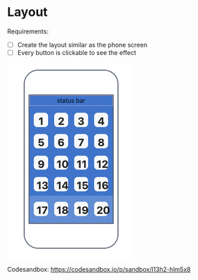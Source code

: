 # Layout

Requirements:

- [ ] Create the layout similar as the phone screen
- [ ] Every button is clickable to see the effect

![layout](./layout.png)

Codesandbox: https://codesandbox.io/p/sandbox/l13h2-hlm5x8